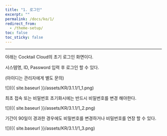 ```yaml
---
title: "1. 로그인"
excerpt: ""
permalink: /docs/ko/1/
redirect_from:
  - /theme-setup/
toc: false
toc_sticky: false
---
```


---
아래는 Cocktail Cloud의 초기 로그인 화면이다.

시스템명, ID, Password 입력 후 로그인 할 수 있다.

\(아이디는 관리자에게 별도 문의\)

![]({{ site.baseurl }}/assets/KR/3.1.1/1_1.png)

최초 접속 또는 비밀번호 초기화시에는 반드시 비밀번호를 변경 해야한다.

![]({{ site.baseurl }}/assets/KR/3.1.1/1_2.png)

기간이 90일이 경과한 경우에도 비밀번호를 변경하거나 비밀번호를 연장 할 수 있다.

![]({{ site.baseurl }}/assets/KR/3.1.1/1_3.png)
